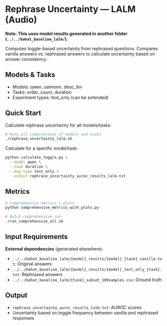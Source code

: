 # Rephrase Uncertainty — LALM (Audio)

**Note: This uses model results generated in another folder (`../../bahat_baseline_lalm/`).**

Computes toggle-based uncertainty from rephrased questions. Compares vanilla answers vs. rephrased answers to calculate uncertainty based on answer consistency.

## Models & Tasks
- Models: qwen, salmonn, desc_llm
- Tasks: order, count, duration
- Experiment types: text_only (can be extended)

## Quick Start

Calculate rephrase uncertainty for all models/tasks:
```bash
# Runs all combinations of models and tasks
./rephrase_uncertainty_lalm.sh
```

Calculate for a specific model/task:
```bash
python calculate_toggle.py \
  --model qwen \
  --task duration \
  --exp_type text_only \
  --output rephrase_uncertainty_auroc_results_lalm.txt
```

## Metrics
```bash
# Comprehensive metrics + plots
python comprehensive_metrics_with_plots.py

# Batch comprehensive run
./run_comprehensive_all.sh
```

## Input Requirements
**External dependencies** (generated elsewhere):
- `../../bahat_baseline_lalm/{model}_results/{model}_{task}_vanilla.txt`: Original answers
- `../../bahat_baseline_lalm/{model}_results/{model}_text_only_{task}.txt`: Rephrased answers
- `../../bahat_baseline_lalm/{task}_subset_100samples.csv`: Ground truth

## Output
- `rephrase_uncertainty_auroc_results_lalm.txt`: AUROC scores
- Uncertainty based on toggle frequency between vanilla and rephrased responses
